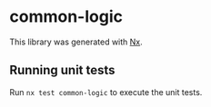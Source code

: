 # common-logic

This library was generated with [Nx](https://nx.dev).

## Running unit tests

Run `nx test common-logic` to execute the unit tests.

